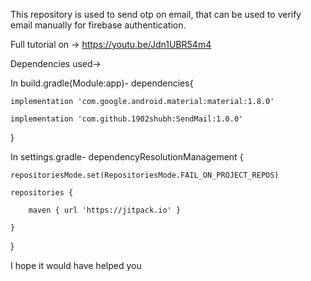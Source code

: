 This repository is used to send otp on email, that can be used to verify email manually for firebase authentication.

Full tutorial on -> https://youtu.be/Jdn1UBR54m4

Dependencies used->

In build.gradle(Module:app)-
dependencies{

    implementation 'com.google.android.material:material:1.8.0'
    
    implementation 'com.github.1902shubh:SendMail:1.0.0'
    
}

In settings.gradle-
dependencyResolutionManagement {

    repositoriesMode.set(RepositoriesMode.FAIL_ON_PROJECT_REPOS)
    
    repositories {
    
        maven { url 'https://jitpack.io' }
        
    }
    
}

I hope it would have helped you





